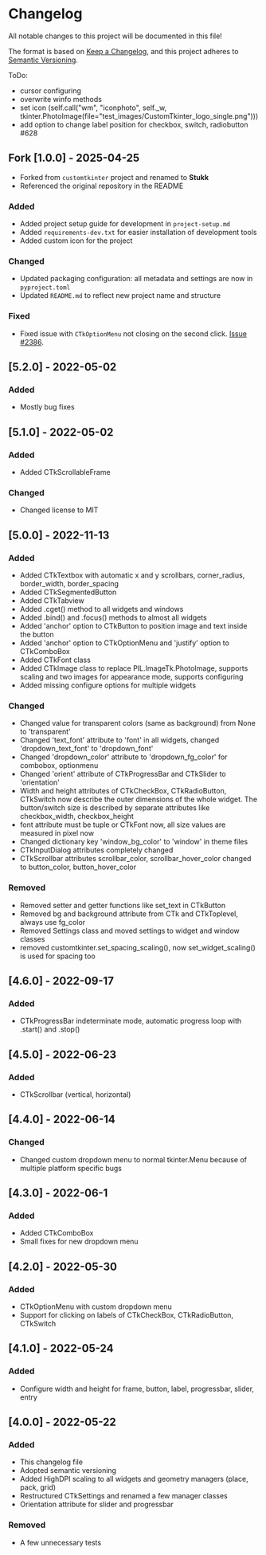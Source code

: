 # Changelog

All notable changes to this project will be documented in this file!

The format is based on [Keep a Changelog](https://keepachangelog.com/en/1.0.0/),
and this project adheres to [Semantic Versioning](https://semver.org/spec/v2.0.0.html).

ToDo:

- cursor configuring
- overwrite winfo methods
- set icon (self.call("wm", "iconphoto", self.\_w, tkinter.PhotoImage(file="test_images/CustomTkinter_logo_single.png")))
- add option to change label position for checkbox, switch, radiobutton #628

## Fork [1.0.0] - 2025-04-25

- Forked from `customtkinter` project and renamed to **Stukk**
- Referenced the original repository in the README

### Added

- Added project setup guide for development in `project-setup.md`
- Added `requirements-dev.txt` for easier installation of development tools
- Added custom icon for the project

### Changed

- Updated packaging configuration: all metadata and settings are now in `pyproject.toml`
- Updated `README.md` to reflect new project name and structure

### Fixed

- Fixed issue with `CTkOptionMenu` not closing on the second click. [Issue #2386](https://github.com/TomSchimansky/CustomTkinter/issues/2386).

## [5.2.0] - 2022-05-02

### Added

- Mostly bug fixes

## [5.1.0] - 2022-05-02

### Added

- Added CTkScrollableFrame

### Changed

- Changed license to MIT

## [5.0.0] - 2022-11-13

### Added

- Added CTkTextbox with automatic x and y scrollbars, corner_radius, border_width, border_spacing
- Added CTkSegmentedButton
- Added CTkTabview
- Added .cget() method to all widgets and windows
- Added .bind() and .focus() methods to almost all widgets
- Added 'anchor' option to CTkButton to position image and text inside the button
- Added 'anchor' option to CTkOptionMenu and 'justify' option to CTkComboBox
- Added CTkFont class
- Added CTkImage class to replace PIL.ImageTk.PhotoImage, supports scaling and two images for appearance mode, supports configuring
- Added missing configure options for multiple widgets

### Changed

- Changed value for transparent colors (same as background) from None to 'transparent'
- Changed 'text_font' attribute to 'font' in all widgets, changed 'dropdown_text_font' to 'dropdown_font'
- Changed 'dropdown_color' attribute to 'dropdown_fg_color' for combobox, optionmenu
- Changed 'orient' attribute of CTkProgressBar and CTkSlider to 'orientation'
- Width and height attributes of CTkCheckBox, CTkRadioButton, CTkSwitch now describe the outer dimensions of the whole widget. The button/switch size is described by separate attributes like checkbox_width, checkbox_height
- font attribute must be tuple or CTkFont now, all size values are measured in pixel now
- Changed dictionary key 'window_bg_color' to 'window' in theme files
- CTkInputDialog attributes completely changed
- CTkScrollbar attributes scrollbar_color, scrollbar_hover_color changed to button_color, button_hover_color

### Removed

- Removed setter and getter functions like set_text in CTkButton
- Removed bg and background attribute from CTk and CTkToplevel, always use fg_color
- Removed Settings class and moved settings to widget and window classes
- removed customtkinter.set_spacing_scaling(), now set_widget_scaling() is used for spacing too

## [4.6.0] - 2022-09-17

### Added

- CTkProgressBar indeterminate mode, automatic progress loop with .start() and .stop()

## [4.5.0] - 2022-06-23

### Added

- CTkScrollbar (vertical, horizontal)

## [4.4.0] - 2022-06-14

### Changed

- Changed custom dropdown menu to normal tkinter.Menu because of multiple platform specific bugs

## [4.3.0] - 2022-06-1

### Added

- Added CTkComboBox
- Small fixes for new dropdown menu

## [4.2.0] - 2022-05-30

### Added

- CTkOptionMenu with custom dropdown menu
- Support for clicking on labels of CTkCheckBox, CTkRadioButton, CTkSwitch

## [4.1.0] - 2022-05-24

### Added

- Configure width and height for frame, button, label, progressbar, slider, entry

## [4.0.0] - 2022-05-22

### Added

- This changelog file
- Adopted semantic versioning
- Added HighDPI scaling to all widgets and geometry managers (place, pack, grid)
- Restructured CTkSettings and renamed a few manager classes
- Orientation attribute for slider and progressbar

### Removed

- A few unnecessary tests

